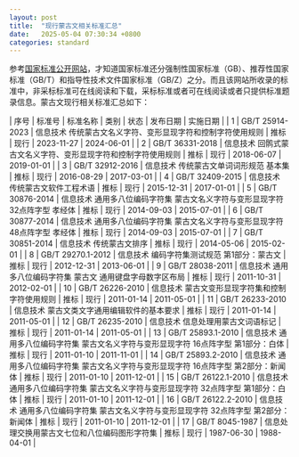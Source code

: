 ```yaml
---
layout: post
title:  "现行蒙古文相关标准汇总"
date:   2025-05-04 07:30:34 +0800
categories: standard
---
```


参考[国家标准公开网站](https://openstd.samr.gov.cn/bzgk/gb/index)，才知道国家标准还分强制性国家标准（GB）、推荐性国家标准（GB/T）和指导性技术文件国家标准（GB/Z）之分。而且该网站所收录的标准中，非采标标准可在线阅读和下载，采标标准或者可在线阅读或者只提供标准题录信息。蒙古文现行相关标准汇总如下：

| 序号 | 标准号 | 标准名称 | 类别 | 状态 | 发布日期 | 实施日期 |
| 1 | GB/T 25914-2023 | 信息技术 传统蒙古文名义字符、变形显现字符和控制字符使用规则 | 推标 | 现行 | 2023-11-27 | 2024-06-01 | 
| 2 | GB/T 36331-2018 | 信息技术 回鹘式蒙古文名义字符、变形显现字符和控制字符使用规则 | 推标 | 现行 | 2018-06-07 | 2019-01-01 |
| 3 | GB/T 32912-2016 | 信息技术 传统蒙古文单词词形规范 基本集 | 推标 | 现行 | 2016-08-29 | 2017-03-01 |
| 4 | GB/T 32409-2015 | 信息技术 传统蒙古文软件工程术语 | 推标 | 现行 | 2015-12-31 | 2017-01-01 |
| 5 | GB/T 30876-2014 | 信息技术 通用多八位编码字符集 蒙古文名义字符与变形显现字符 32点阵字型 孝经体 | 推标 | 现行 | 2014-09-03 | 2015-07-01 |
| 6 | GB/T 30877-2014 | 信息技术 通用多八位编码字符集 蒙古文名义字符与变形显现字符 48点阵字型 孝经体 | 推标 | 现行 | 2014-09-03 | 2015-07-01 |
| 7 | GB/T 30851-2014 | 信息技术 传统蒙古文排序 | 推标 | 现行 | 2014-05-06 | 2015-02-01 |
| 8 | GB/T 29270.1-2012 | 信息技术 编码字符集测试规范 第1部分：蒙古文 | 推标 | 现行 | 2012-12-31 | 2013-06-01 |
| 9 | GB/T 28038-2011 | 信息技术 通用多八位编码字符集 蒙古文 通用键盘字母数字区布局 | 推标 | 现行 | 2011-10-31 | 2012-02-01 |
| 10 | GB/T 26226-2010 | 信息技术 蒙古文变形显现字符集和控制字符使用规则 | 推标 | 现行 | 2011-01-14 | 2011-05-01 |
| 11 | GB/T 26233-2010 | 信息技术 蒙古文类文字通用编辑软件的基本要求 | 推标 | 现行 | 2011-01-14 | 2011-05-01 |
| 12 | GB/T 26235-2010 | 信息技术 信息处理用蒙古文词语标记 | 推标 | 现行 | 2011-01-14 | 2011-05-01 |
| 13 | GB/T 25893.1-2010 | 信息技术 通用多八位编码字符集 蒙古文名义字符与变形显现字符 16点阵字型 第1部分：白体 | 推标 | 现行 | 2011-01-10 | 2011-11-01 |
| 14 | GB/T 25893.2-2010 | 信息技术 通用多八位编码字符集 蒙古文名义字符与变形显现字符 16点阵字型 第2部分：新闻体 | 推标 | 现行 | 2011-01-10 | 2011-12-01 |
| 15 | GB/T 26122.1-2010 | 信息技术 通用多八位编码字符集 蒙古文名义字符与变形显现字符 32点阵字型 第1部分：白体 | 推标 | 现行 | 2011-01-10 | 2011-12-01 |
| 16 | GB/T 26122.2-2010 | 信息技术 通用多八位编码字符集 蒙古文名义字符与变形显现字符 32点阵字型 第2部分：新闻体 | 推标 | 现行 | 2011-01-10 | 2011-12-01 |
| 17 | GB/T 8045-1987 | 信息处理交换用蒙古文七位和八位编码图形字符集 | 推标 | 现行 | 1987-06-30 | 1988-04-01 |
